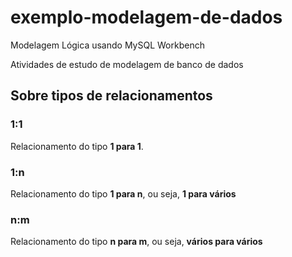 # exemplo-modelagem-de-dados
 Modelagem Lógica usando MySQL Workbench

Atividades de estudo de modelagem de banco de dados

## Sobre tipos de relacionamentos

### 1:1

Relacionamento do tipo **1 para 1**.


### 1:n
Relacionamento do tipo **1 para n**, ou seja, **1 para  vários**



### n:m 
Relacionamento do tipo **n para m**, ou seja, **vários para  vários**